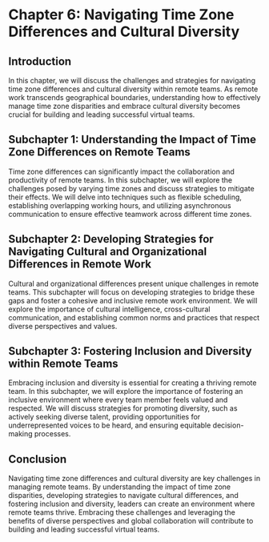 Chapter 6: Navigating Time Zone Differences and Cultural Diversity
==================================================================

Introduction
------------

In this chapter, we will discuss the challenges and strategies for navigating time zone differences and cultural diversity within remote teams. As remote work transcends geographical boundaries, understanding how to effectively manage time zone disparities and embrace cultural diversity becomes crucial for building and leading successful virtual teams.

Subchapter 1: Understanding the Impact of Time Zone Differences on Remote Teams
-------------------------------------------------------------------------------

Time zone differences can significantly impact the collaboration and productivity of remote teams. In this subchapter, we will explore the challenges posed by varying time zones and discuss strategies to mitigate their effects. We will delve into techniques such as flexible scheduling, establishing overlapping working hours, and utilizing asynchronous communication to ensure effective teamwork across different time zones.

Subchapter 2: Developing Strategies for Navigating Cultural and Organizational Differences in Remote Work
---------------------------------------------------------------------------------------------------------

Cultural and organizational differences present unique challenges in remote teams. This subchapter will focus on developing strategies to bridge these gaps and foster a cohesive and inclusive remote work environment. We will explore the importance of cultural intelligence, cross-cultural communication, and establishing common norms and practices that respect diverse perspectives and values.

Subchapter 3: Fostering Inclusion and Diversity within Remote Teams
-------------------------------------------------------------------

Embracing inclusion and diversity is essential for creating a thriving remote team. In this subchapter, we will explore the importance of fostering an inclusive environment where every team member feels valued and respected. We will discuss strategies for promoting diversity, such as actively seeking diverse talent, providing opportunities for underrepresented voices to be heard, and ensuring equitable decision-making processes.

Conclusion
----------

Navigating time zone differences and cultural diversity are key challenges in managing remote teams. By understanding the impact of time zone disparities, developing strategies to navigate cultural differences, and fostering inclusion and diversity, leaders can create an environment where remote teams thrive. Embracing these challenges and leveraging the benefits of diverse perspectives and global collaboration will contribute to building and leading successful virtual teams.
